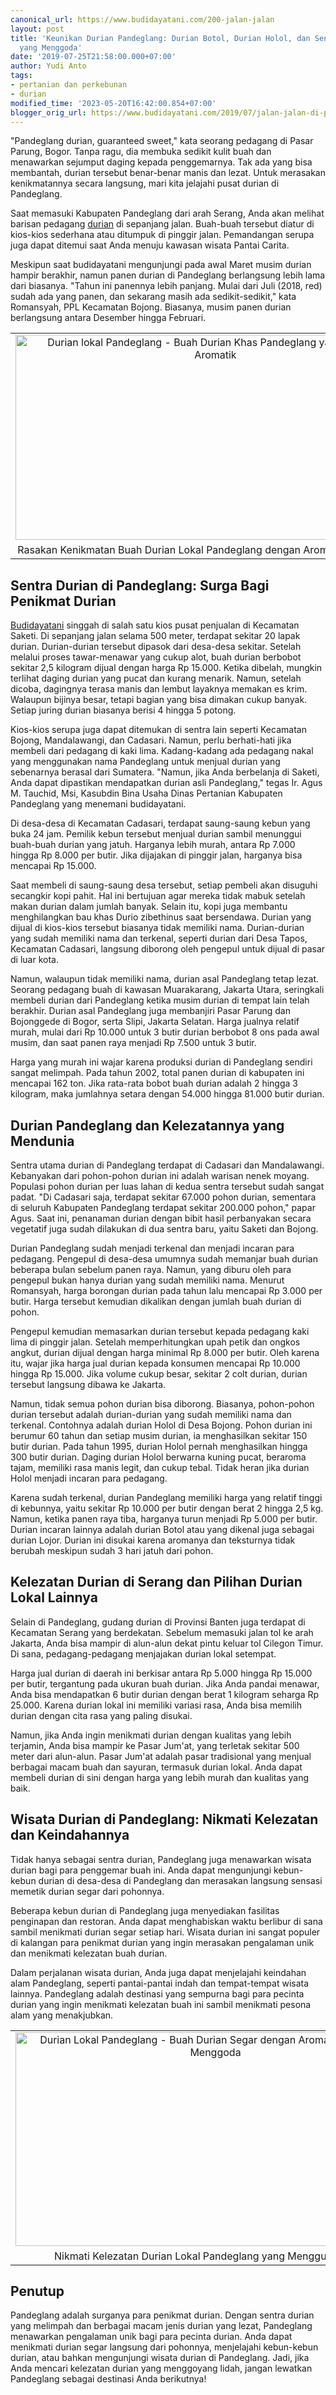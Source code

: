 ```yaml
---
canonical_url: https://www.budidayatani.com/200-jalan-jalan
layout: post
title: 'Keunikan Durian Pandeglang: Durian Botol, Durian Holol, dan Sensasi Manis
  yang Menggoda'
date: '2019-07-25T21:58:00.000+07:00'
author: Yudi Anto
tags:
- pertanian dan perkebunan
- durian
modified_time: '2023-05-20T16:42:00.854+07:00'
blogger_orig_url: https://www.budidayatani.com/2019/07/jalan-jalan-di-pandeglang-surga-para.html
---
```


<p>"Pandeglang durian, guaranteed sweet," kata seorang pedagang di Pasar Parung, Bogor. Tanpa ragu, dia membuka sedikit kulit buah dan menawarkan sejumput daging kepada penggemarnya. Tak ada yang bisa membantah, durian tersebut benar-benar manis dan lezat. Untuk merasakan kenikmatannya secara langsung, mari kita jelajahi pusat durian di Pandeglang.</p><p>Saat memasuki Kabupaten Pandeglang dari arah Serang, Anda akan melihat barisan pedagang <a href="https://www.budidayatani.com/search/label/durian">durian</a> di sepanjang jalan. Buah-buah tersebut diatur di kios-kios sederhana atau ditumpuk di pinggir jalan. Pemandangan serupa juga dapat ditemui saat Anda menuju kawasan wisata Pantai Carita.</p><p>Meskipun saat budidayatani mengunjungi pada awal Maret musim durian hampir berakhir, namun panen durian di Pandeglang berlangsung lebih lama dari biasanya. "Tahun ini panennya lebih panjang. Mulai dari Juli (2018, red) sudah ada yang panen, dan sekarang masih ada sedikit-sedikit," kata Romansyah, PPL Kecamatan Bojong. Biasanya, musim panen durian berlangsung antara Desember hingga Februari.</p><table align="center" cellpadding="0" cellspacing="0" class="tr-caption-container" style="margin-left: auto; margin-right: auto;"><tbody><tr><td style="text-align: center;"><a href="https://blogger.googleusercontent.com/img/b/R29vZ2xl/AVvXsEhwTExOAlAMqkwbJqcYCbn1kq_ZZ9ZQeErFW-XQFMjCn3QXxCUIYnr7lg-_j60kwEXCQjihMCz3msFTZGX7RwZNDBm4iPX0EQF67MsUsSJ50_TBKgTgcgsof7qrXaVDCSXWhppQNlQMFTJ555XPO1ANlJvBflORc7qLkGE2eI251Z8Cwe3WRlxkeDBUAg/s2337/duren1.jpg" imageanchor="1" style="margin-left: auto; margin-right: auto;"><img alt="Durian lokal Pandeglang - Buah Durian Khas Pandeglang yang Manis dan Aromatik" border="0" data-original-height="1200" data-original-width="2337" height="328" src="https://blogger.googleusercontent.com/img/b/R29vZ2xl/AVvXsEhwTExOAlAMqkwbJqcYCbn1kq_ZZ9ZQeErFW-XQFMjCn3QXxCUIYnr7lg-_j60kwEXCQjihMCz3msFTZGX7RwZNDBm4iPX0EQF67MsUsSJ50_TBKgTgcgsof7qrXaVDCSXWhppQNlQMFTJ555XPO1ANlJvBflORc7qLkGE2eI251Z8Cwe3WRlxkeDBUAg/w640-h328/duren1.jpg" title="Menikmati Kelezatan Durian Lokal Pandeglang yang Menyegarkan" width="640" /></a></td></tr><tr><td class="tr-caption" style="text-align: center;">Rasakan Kenikmatan Buah Durian Lokal Pandeglang dengan Aroma yang Menggoda</td></tr></tbody></table><h2>Sentra Durian di Pandeglang: Surga Bagi Penikmat Durian</h2><p><a href="https://www.budidayatani.com">Budidayatani</a> singgah di salah satu kios pusat penjualan di Kecamatan Saketi. Di sepanjang jalan selama 500 meter, terdapat sekitar 20 lapak durian. Durian-durian tersebut dipasok dari desa-desa sekitar. Setelah melalui proses tawar-menawar yang cukup alot, buah durian berbobot sekitar 2,5 kilogram dijual dengan harga Rp 15.000. Ketika dibelah, mungkin terlihat daging durian yang pucat dan kurang menarik. Namun, setelah dicoba, dagingnya terasa manis dan lembut layaknya memakan es krim. Walaupun bijinya besar, tetapi bagian yang bisa dimakan cukup banyak. Setiap juring durian biasanya berisi 4 hingga 5 potong.</p><p>Kios-kios serupa juga dapat ditemukan di sentra lain seperti Kecamatan Bojong, Mandalawangi, dan Cadasari. Namun, perlu berhati-hati jika membeli dari pedagang di kaki lima. Kadang-kadang ada pedagang nakal yang menggunakan nama Pandeglang untuk menjual durian yang sebenarnya berasal dari Sumatera. "Namun, jika Anda berbelanja di Saketi, Anda dapat dipastikan mendapatkan durian asli Pandeglang," tegas Ir. Agus M. Tauchid, Msi, Kasubdin Bina Usaha Dinas Pertanian Kabupaten Pandeglang yang menemani budidayatani.</p><p>Di desa-desa di Kecamatan Cadasari, terdapat saung-saung kebun yang buka 24 jam. Pemilik kebun tersebut menjual durian sambil menunggui buah-buah durian yang jatuh. Harganya lebih murah, antara Rp 7.000 hingga Rp 8.000 per butir. Jika dijajakan di pinggir jalan, harganya bisa mencapai Rp 15.000.</p><p>Saat membeli di saung-saung desa tersebut, setiap pembeli akan disuguhi secangkir kopi pahit. Hal ini bertujuan agar mereka tidak mabuk setelah makan durian dalam jumlah banyak. Selain itu, kopi juga membantu menghilangkan bau khas Durio zibethinus saat bersendawa. Durian yang dijual di kios-kios tersebut biasanya tidak memiliki nama. Durian-durian yang sudah memiliki nama dan terkenal, seperti durian dari Desa Tapos, Kecamatan Cadasari, langsung diborong oleh pengepul untuk dijual di pasar di luar kota.</p><p>Namun, walaupun tidak memiliki nama, durian asal Pandeglang tetap lezat. Seorang pedagang buah di kawasan Muarakarang, Jakarta Utara, seringkali membeli durian dari Pandeglang ketika musim durian di tempat lain telah berakhir. Durian asal Pandeglang juga membanjiri Pasar Parung dan Bojonggede di Bogor, serta Slipi, Jakarta Selatan. Harga jualnya relatif murah, mulai dari Rp 10.000 untuk 3 butir durian berbobot 8 ons pada awal musim, dan saat panen raya menjadi Rp 7.500 untuk 3 butir.</p><p>Harga yang murah ini wajar karena produksi durian di Pandeglang sendiri sangat melimpah. Pada tahun 2002, total panen durian di kabupaten ini mencapai 162 ton. Jika rata-rata bobot buah durian adalah 2 hingga 3 kilogram, maka jumlahnya setara dengan 54.000 hingga 81.000 butir durian.</p><h2>Durian Pandeglang dan Kelezatannya yang Mendunia</h2><p>Sentra utama durian di Pandeglang terdapat di Cadasari dan Mandalawangi. Kebanyakan dari pohon-pohon durian ini adalah warisan nenek moyang. Populasi pohon durian per luas lahan di kedua sentra tersebut sudah sangat padat. "Di Cadasari saja, terdapat sekitar 67.000 pohon durian, sementara di seluruh Kabupaten Pandeglang terdapat sekitar 200.000 pohon," papar Agus. Saat ini, penanaman durian dengan bibit hasil perbanyakan secara vegetatif juga sudah dilakukan di dua sentra baru, yaitu Saketi dan Bojong.</p><p>Durian Pandeglang sudah menjadi terkenal dan menjadi incaran para pedagang. Pengepul di desa-desa umumnya sudah memanjar buah durian beberapa bulan sebelum panen raya. Namun, yang diburu oleh para pengepul bukan hanya durian yang sudah memiliki nama. Menurut Romansyah, harga borongan durian pada tahun lalu mencapai Rp 3.000 per butir. Harga tersebut kemudian dikalikan dengan jumlah buah durian di pohon.</p><p>Pengepul kemudian memasarkan durian tersebut kepada pedagang kaki lima di pinggir jalan. Setelah memperhitungkan upah petik dan ongkos angkut, durian dijual dengan harga minimal Rp 8.000 per butir. Oleh karena itu, wajar jika harga jual durian kepada konsumen mencapai Rp 10.000 hingga Rp 15.000. Jika volume cukup besar, sekitar 2 colt durian, durian tersebut langsung dibawa ke Jakarta.</p><p>Namun, tidak semua pohon durian bisa diborong. Biasanya, pohon-pohon durian tersebut adalah durian-durian yang sudah memiliki nama dan terkenal. Contohnya adalah durian Holol di Desa Bojong. Pohon durian ini berumur 60 tahun dan setiap musim durian, ia menghasilkan sekitar 150 butir durian. Pada tahun 1995, durian Holol pernah menghasilkan hingga 300 butir durian. Daging durian Holol berwarna kuning pucat, beraroma tajam, memiliki rasa manis legit, dan cukup tebal. Tidak heran jika durian Holol menjadi incaran para pedagang.</p><p>Karena sudah terkenal, durian Pandeglang memiliki harga yang relatif tinggi di kebunnya, yaitu sekitar Rp 10.000 per butir dengan berat 2 hingga 2,5 kg. Namun, ketika panen raya tiba, harganya turun menjadi Rp 5.000 per butir. Durian incaran lainnya adalah durian Botol atau yang dikenal juga sebagai durian Lojor. Durian ini disukai karena aromanya dan teksturnya tidak berubah meskipun sudah 3 hari jatuh dari pohon.</p><h2>Kelezatan Durian di Serang dan Pilihan Durian Lokal Lainnya</h2><p>Selain di Pandeglang, gudang durian di Provinsi Banten juga terdapat di Kecamatan Serang yang berdekatan. Sebelum memasuki jalan tol ke arah Jakarta, Anda bisa mampir di alun-alun dekat pintu keluar tol Cilegon Timur. Di sana, pedagang-pedagang menjajakan durian lokal setempat.</p><p>Harga jual durian di daerah ini berkisar antara Rp 5.000 hingga Rp 15.000 per butir, tergantung pada ukuran buah durian. Jika Anda pandai menawar, Anda bisa mendapatkan 6 butir durian dengan berat 1 kilogram seharga Rp 25.000. Karena durian lokal ini memiliki variasi rasa, Anda bisa memilih durian dengan cita rasa yang paling disukai.</p><p>Namun, jika Anda ingin menikmati durian dengan kualitas yang lebih terjamin, Anda bisa mampir ke Pasar Jum'at, yang terletak sekitar 500 meter dari alun-alun. Pasar Jum'at adalah pasar tradisional yang menjual berbagai macam buah dan sayuran, termasuk durian lokal. Anda dapat membeli durian di sini dengan harga yang lebih murah dan kualitas yang baik.</p><h2>Wisata Durian di Pandeglang: Nikmati Kelezatan dan Keindahannya</h2><p>Tidak hanya sebagai sentra durian, Pandeglang juga menawarkan wisata durian bagi para penggemar buah ini. Anda dapat mengunjungi kebun-kebun durian di desa-desa di Pandeglang dan merasakan langsung sensasi memetik durian segar dari pohonnya.</p><p>Beberapa kebun durian di Pandeglang juga menyediakan fasilitas penginapan dan restoran. Anda dapat menghabiskan waktu berlibur di sana sambil menikmati durian segar setiap hari. Wisata durian ini sangat populer di kalangan para penikmat durian yang ingin merasakan pengalaman unik dan menikmati kelezatan buah durian.</p><p>Dalam perjalanan wisata durian, Anda juga dapat menjelajahi keindahan alam Pandeglang, seperti pantai-pantai indah dan tempat-tempat wisata lainnya. Pandeglang adalah destinasi yang sempurna bagi para pecinta durian yang ingin menikmati kelezatan buah ini sambil menikmati pesona alam yang menakjubkan.</p><table align="center" cellpadding="0" cellspacing="0" class="tr-caption-container" style="margin-left: auto; margin-right: auto;"><tbody><tr><td style="text-align: center;"><a href="https://blogger.googleusercontent.com/img/b/R29vZ2xl/AVvXsEiOy_XOTLpt58Mu3MyRmXxTzxlTZlFp8rDnv30kjLDsxGaLyf2UBnlBZV1RCQc_BvpY0bSKahdtTOgFtpdFDI8OVy89ImB6lx4S8mkJwd8abJiSJwMloOsTkaNECzPsgMJDRsR52DtTZ8aSvdZSyHqKj5Oiam0h5_Vx4m6R5wqO0sFaZKZpBGa8K57Slw/s2243/duren.jpg" imageanchor="1" style="margin-left: auto; margin-right: auto;"><img alt="Durian Lokal Pandeglang - Buah Durian Segar dengan Aroma dan Rasa yang Menggoda" border="0" data-original-height="1200" data-original-width="2243" height="342" src="https://blogger.googleusercontent.com/img/b/R29vZ2xl/AVvXsEiOy_XOTLpt58Mu3MyRmXxTzxlTZlFp8rDnv30kjLDsxGaLyf2UBnlBZV1RCQc_BvpY0bSKahdtTOgFtpdFDI8OVy89ImB6lx4S8mkJwd8abJiSJwMloOsTkaNECzPsgMJDRsR52DtTZ8aSvdZSyHqKj5Oiam0h5_Vx4m6R5wqO0sFaZKZpBGa8K57Slw/w640-h342/duren.jpg" title="Durian Lokal Pandeglang: Kenikmatan Buah Durian Segar dari Tanah Pandeglang" width="640" /></a></td></tr><tr><td class="tr-caption" style="text-align: center;">Nikmati Kelezatan Durian Lokal Pandeglang yang Menggugah Selera</td></tr></tbody></table><h2>Penutup</h2><p>Pandeglang adalah surganya para penikmat durian. Dengan sentra durian yang melimpah dan berbagai macam jenis durian yang lezat, Pandeglang menawarkan pengalaman unik bagi para pecinta durian. Anda dapat menikmati durian segar langsung dari pohonnya, menjelajahi kebun-kebun durian, atau bahkan mengunjungi wisata durian di Pandeglang. Jadi, jika Anda mencari kelezatan durian yang menggoyang lidah, jangan lewatkan Pandeglang sebagai destinasi Anda berikutnya!</p>